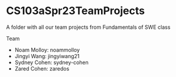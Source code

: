 # CS103aSpr23TeamProjects
A folder with all our team projects from Fundamentals of SWE class

Team
* Noam Molloy: noammolloy
* Jingyi Wang: jingyiwang21
* Sydney Cohen: sydney-cohen
* Zared Cohen: zaredos
